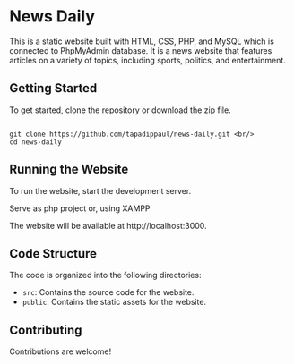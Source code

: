 # News Daily

This is a static website built with HTML, CSS, PHP, and MySQL which is connected to PhpMyAdmin database. It is a news website that features articles on a variety of topics, including sports, politics, and entertainment.

## Getting Started

To get started, clone the repository or download the zip file.

 ```

git clone https://github.com/tapadippaul/news-daily.git <br/>
cd news-daily

```

## Running the Website

To run the website, start the development server.

Serve as php project
or,
using XAMPP

The website will be available at http://localhost:3000.

## Code Structure

The code is organized into the following directories:

* `src`: Contains the source code for the website.
* `public`: Contains the static assets for the website.

## Contributing

Contributions are welcome!
